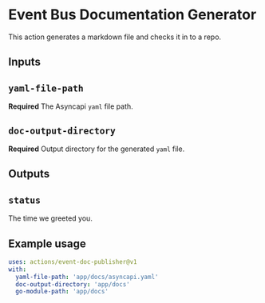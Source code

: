 # Event Bus Documentation Generator

This action generates a markdown file and checks it in to a repo.

## Inputs

## `yaml-file-path`

**Required** The Asyncapi `yaml` file path.

## `doc-output-directory`

**Required** Output directory for the generated `yaml` file.

## Outputs

## `status`

The time we greeted you.

## Example usage

```yaml
uses: actions/event-doc-publisher@v1
with:
  yaml-file-path: 'app/docs/asyncapi.yaml'
  doc-output-directory: 'app/docs'
  go-module-path: 'app/docs'
```